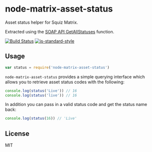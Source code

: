 # node-matrix-asset-status

Asset status helper for Squiz Matrix.

Extracted using the [SOAP API GetAllStatuses] function.

[![Build Status](https://travis-ci.org/joshgillies/node-matrix-asset-list.svg)](https://travis-ci.org/joshgillies/node-matrix-asset-list)
[![js-standard-style](https://img.shields.io/badge/code%20style-standard-brightgreen.svg?style=flat)](https://github.com/feross/standard)

## Usage

```js
var status = require('node-matrix-asset-status')
```

`node-matrix-asset-status` provides a simple querying interface which allows you to retrieve
asset status codes with the following:

```js
console.log(status('Live')) // 16
console.log(status('live')) // 16
```

In addition you can pass in a valid status code and get the status name back:

```js
console.log(status(16)) // 'Live'

```

## License

MIT

[SOAP API GetAllStatuses]: http://manuals.matrix.squizsuite.net/web-services/chapters/soap-api-asset-service#getallstatuses
